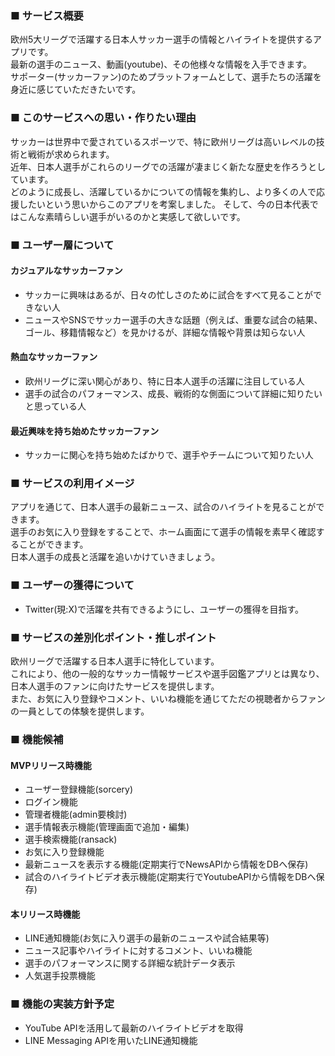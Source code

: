 ### ■ サービス概要
欧州5大リーグで活躍する日本人サッカー選手の情報とハイライトを提供するアプリです。  
最新の選手のニュース、動画(youtube)、その他様々な情報を入手できます。  
サポーター(サッカーファン)のためプラットフォームとして、選手たちの活躍を身近に感じていただきたいです。

### ■ このサービスへの思い・作りたい理由
サッカーは世界中で愛されているスポーツで、特に欧州リーグは高いレベルの技術と戦術が求められます。  
近年、日本人選手がこれらのリーグでの活躍が凄まじく新たな歴史を作ろうとしています。  
どのように成長し、活躍しているかについての情報を集約し、より多くの人で応援したいという思いからこのアプリを考案しました。
そして、今の日本代表ではこんな素晴らしい選手がいるのかと実感して欲しいです。

### ■ ユーザー層について
#### カジュアルなサッカーファン
* サッカーに興味はあるが、日々の忙しさのために試合をすべて見ることができない人
* ニュースやSNSでサッカー選手の大きな話題（例えば、重要な試合の結果、ゴール、移籍情報など）を見かけるが、詳細な情報や背景は知らない人
#### 熱血なサッカーファン
* 欧州リーグに深い関心があり、特に日本人選手の活躍に注目している人
* 選手の試合のパフォーマンス、成長、戦術的な側面について詳細に知りたいと思っている人
#### 最近興味を持ち始めたサッカーファン
* サッカーに関心を持ち始めたばかりで、選手やチームについて知りたい人

  
### ■ サービスの利用イメージ
アプリを通じて、日本人選手の最新ニュース、試合のハイライトを見ることができます。  
選手のお気に入り登録をすることで、ホーム画面にて選手の情報を素早く確認することができます。  
日本人選手の成長と活躍を追いかけていきましょう。

### ■ ユーザーの獲得について
* Twitter(現:X)で活躍を共有できるようにし、ユーザーの獲得を目指す。

### ■ サービスの差別化ポイント・推しポイント
欧州リーグで活躍する日本人選手に特化しています。  
これにより、他の一般的なサッカー情報サービスや選手図鑑アプリとは異なり、日本人選手のファンに向けたサービスを提供します。  
また、お気に入り登録やコメント、いいね機能を通じてただの視聴者からファンの一員としての体験を提供します。

### ■ 機能候補
#### MVPリリース時機能
* ユーザー登録機能(sorcery)
* ログイン機能
* 管理者機能(admin要検討)
* 選手情報表示機能(管理画面で追加・編集)
* 選手検索機能(ransack)
* お気に入り登録機能
* 最新ニュースを表示する機能(定期実行でNewsAPIから情報をDBへ保存)
* 試合のハイライトビデオ表示機能(定期実行でYoutubeAPIから情報をDBへ保存)

#### 本リリース時機能
* LINE通知機能(お気に入り選手の最新のニュースや試合結果等)
* ニュース記事やハイライトに対するコメント、いいね機能
* 選手のパフォーマンスに関する詳細な統計データ表示
* 人気選手投票機能

### ■ 機能の実装方針予定
* YouTube APIを活用して最新のハイライトビデオを取得
* LINE Messaging APIを用いたLINE通知機能
